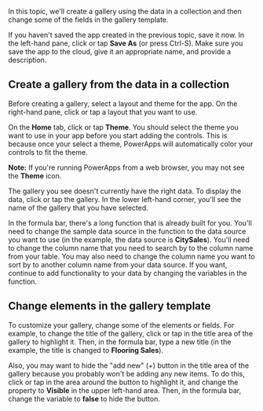 <properties
   pageTitle="Create a gallery from the data in a collection | Microsoft PowerApps"
   description="Create a gallery from the data in a collection"
   services=""
   suite="powerapps"
   documentationCenter="na"
   authors="v-subohe"
   manager="anneta"
   editor=""
   tags=""/>

<tags
   ms.service="powerapps"
   ms.devlang="na"
   ms.topic="get-started-article"
   ms.tgt_pltfrm="na"
   ms.workload="na"
   ms.date="05/15/2017"
   ms.author="v-subohe"/>

In this topic, we'll create a gallery using the data in a collection and then change some of the fields in the gallery template.

If you haven't saved the app created in the previous topic, save it now. In the left-hand pane, click or tap **Save As** (or press Ctrl-S). Make sure you save the app to the cloud, give it an appropriate name, and provide a description.

## Create a gallery from the data in a collection
Before creating a gallery, select a layout and theme for the app.
On the right-hand pane, click or tap a layout that you want to use.
<!--insert screenshot below -->

On the **Home** tab, click or tap **Theme**. You should select the theme you want to use in your app before you start adding the controls. This is because once your select a theme, PowerApps will automatically color your controls to fit the theme.

**Note:** If you're running PowerApps from a web browser, you may not see the **Theme** icon.

The gallery you see doesn't currently have the right data. To display the data, click or tap the gallery. In the lower left-hand corner, you'll see the name of the gallery that you have selected.

In the formula bar, there's a long function that is already built for you. You'll need to change the sample data source in the function to the data source you want to use (in the example, the data source is **CitySales**). You'll need to change the column name that you need to search by to the column name from your table. You may also need to change the column name you want to sort by to another column name from your data source. <!--perhaps add a screenshot of the function --> If you want, continue to add functionality to your data by changing the variables in the function.

## Change elements in the gallery template
To customize your gallery, change some of the elements or fields. For example, to change the title of the gallery, click or tap in the title area of the gallery to highlight it. Then, in the formula bar, type a new title (in the example, the title is changed to **Flooring Sales**).

Also, you may want to hide the "add new" (+) button in the title area of the gallery because you probably won't be adding any new items. To do this, click or tap in the area around the button to highlight it, and change the property to **Visible** in the upper left-hand area. Then, in the formula bar, change the variable to **false** to hide the button.
<!--(Audrie shows a few other examples for customizing, mostly along the same lines as the previous 2 examples.) -->
